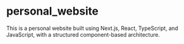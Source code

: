 # personal_website
This is a personal website built using Next.js, React, TypeScript, and JavaScript, with a structured component-based architecture.
